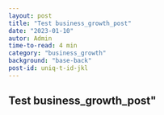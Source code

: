 ```yaml
---
layout: post
title: "Test business_growth_post"
date: "2023-01-10"
autor: Admin
time-to-read: 4 min
category: "business_growth"
background: "base-back"
post-id: uniq-t-id-jkl
---
```


## Test business_growth_post"
